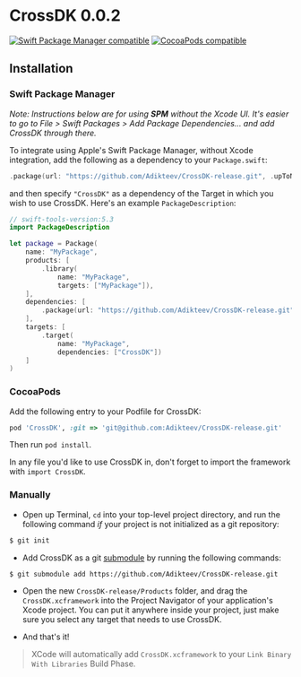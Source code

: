 # CrossDK 0.0.2

[![Swift Package Manager compatible](https://img.shields.io/badge/Swift%20Package%20Manager-compatible-brightgreen.svg)](#swift-package-manager)
[![CocoaPods compatible](https://img.shields.io/badge/CocoaPods-compatible-4BC51D.svg?style=flat)](#cocoapods)

## Installation

### Swift Package Manager

_Note: Instructions below are for using **SPM** without the Xcode UI. It's easier to go to File > Swift Packages > Add Package Dependencies... and add CrossDK through there._

To integrate using Apple's Swift Package Manager, without Xcode integration, add the following as a dependency to your `Package.swift`:

```swift
.package(url: "https://github.com/Adikteev/CrossDK-release.git", .upToNextMajor(from: "0.0.2"))
```

and then specify `"CrossDK"` as a dependency of the Target in which you wish to use CrossDK.
Here's an example `PackageDescription`:

```swift
// swift-tools-version:5.3
import PackageDescription

let package = Package(
    name: "MyPackage",
    products: [
        .library(
            name: "MyPackage",
            targets: ["MyPackage"]),
    ],
    dependencies: [
        .package(url: "https://github.com/Adikteev/CrossDK-release.git", .upToNextMajor(from: "0.0.2"))
    ],
    targets: [
        .target(
            name: "MyPackage",
            dependencies: ["CrossDK"])
    ]
)
```

### CocoaPods

Add the following entry to your Podfile for CrossDK:

```rb
pod 'CrossDK', :git => 'git@github.com:Adikteev/CrossDK-release.git'
```

Then run `pod install`.

In any file you'd like to use CrossDK in, don't forget to
import the framework with `import CrossDK`.

### Manually

- Open up Terminal, `cd` into your top-level project directory, and run the following command *if* your project is not initialized as a git repository:

```bash
$ git init
```

- Add CrossDK as a git [submodule](http://git-scm.com/docs/git-submodule) by running the following commands:

```bash
$ git submodule add https://github.com/Adikteev/CrossDK-release.git
```

- Open the new `CrossDK-release/Products` folder, and drag the `CrossDK.xcframework` into the Project Navigator of your application's Xcode project. You can put it anywhere inside your project, just make sure you select any target that needs to use CrossDK.

- And that's it!

> XCode will automatically add `CrossDK.xcframework` to your `Link Binary With Libraries` Build Phase.
